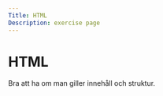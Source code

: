 ```yaml
---
Title: HTML
Description: exercise page
---
```

HTML
=======================

Bra att ha om man giller innehåll och struktur.
